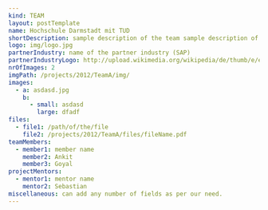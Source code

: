 ```yaml
---
kind: TEAM
layout: postTemplate
name: Hochschule Darmstadt mit TUD
shortDescription: sample description of the team sample description of the team sample description of the team sample description of the team 
logo: img/logo.jpg
partnerIndustry: name of the partner industry (SAP)
partnerIndustryLogo: http://upload.wikimedia.org/wikipedia/de/thumb/e/ee/Bosch-Logo.svg/800px-Bosch-Logo.svg.png
nrOfImages: 2
imgPath: /projects/2012/TeamA/img/
images:
  - a: asdasd.jpg
    b:
      - small: asdasd
        large: dfadf
files:
  - file1: /path/of/the/file
    file2: /projects/2012/TeamA/files/fileName.pdf
teamMembers:
  - member1: member name
    member2: Ankit
    member3: Goyal
projectMentors:
  - mentor1: mentor name
    mentor2: Sebastian
miscellaneous: can add any number of fields as per our need.
---
```


